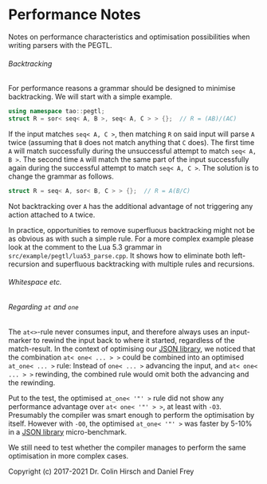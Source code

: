 # Performance Notes

Notes on performance characteristics and optimisation possibilities when writing parsers with the PEGTL.

###### Backtracking

For performance reasons a grammar should be designed to minimise backtracking.
We will start with a simple example.

```c++
using namespace tao::pegtl;
struct R = sor< seq< A, B >, seq< A, C > > {};  // R = (AB)/(AC)
```

If the input matches `seq< A, C >`, then matching `R` on said input will parse `A` twice (assuming that `B` does not match anything that `C` does).
The first time `A` will match successfully during the unsuccessful attempt to match `seq< A, B >`.
The second time `A` will match the same part of the input successfully again during the successful attempt to match `seq< A, C >`.
The solution is to change the grammar as follows.

```c++
struct R = seq< A, sor< B, C > > {};  // R = A(B/C)
```

Not backtracking over `A` has the additional advantage of not triggering any action attached to `A` twice.

In practice, opportunities to remove superfluous backtracking might not be as obvious as with such a simple rule.
For a more complex example please look at the comment to the Lua 5.3 grammar in `src/example/pegtl/lua53_parse.cpp`.
It shows how to eliminate both left-recursion and superfluous backtracking with multiple rules and recursions.

###### Whitespace etc.


###### Regarding `at` and `one`

The `at<>`-rule never consumes input, and therefore always uses an input-marker to rewind the input back to where it started, regardless of the match-result.
In the context of optimising our [JSON library](https://github.com/taocpp/json), we noticed that the combination `at< one< ... > >` could be combined into an optimised `at_one< ... >` rule:
Instead of `one< ... >` advancing the input, and `at< one< ... > >` rewinding, the combined rule would omit both the advancing and the rewinding.

Put to the test, the optimised `at_one< '"' >` rule did not show any performance advantage over `at< one< '"' > >`, at least with `-O3`.
Presumably the compiler was smart enough to perform the optimisation by itself.
However with `-O0`, the optimised `at_one< '"' >` was faster by 5-10% in a [JSON library](https://github.com/taocpp/json) micro-benchmark.

We still need to test whether the compiler manages to perform the same optimisation in more complex cases.

Copyright (c) 2017-2021 Dr. Colin Hirsch and Daniel Frey
